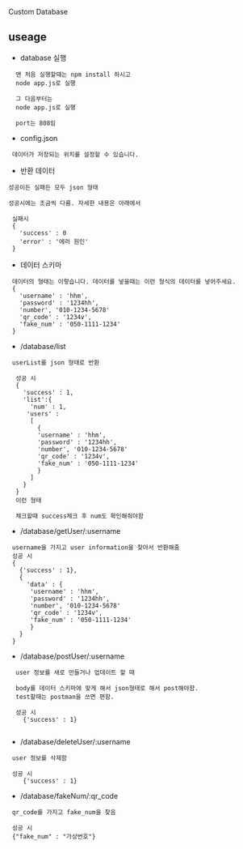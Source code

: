 Custom Database

## useage

* database 실행
```
  맨 처음 실행할때는 npm install 하시고
  node app.js로 실행

  그 다음부터는
  node app.js로 실행

  port는 808임
```

* config.json
```
 데이터가 저장되는 위치를 설정할 수 있습니다.
```

* 반환 데이터
```
성공이든 실패든 모두 json 형태

성공시에는 조금씩 다름. 자세한 내용은 아래에서

 실패시 
 {
   'success' : 0
   'error' : '에러 원인'
 }
```


* 데이터 스키마
```
 데이터의 형태는 이렇습니다. 데이터를 넣을때는 이런 형식의 데이터를 넣어주세요.
 {
   'username' : 'hhm',
   'password' : '1234hh',
   'number', '010-1234-5678'
   'qr_code' : '1234v',
   'fake_num' : '050-1111-1234'
 }
```



* /database/list
```
 userList를 json 형태로 반환

  성공 시 
  {
    'success' : 1,
    'list':{ 
      'num' : 1,
     'users' : 
      [
        {
        'username' : 'hhm',
        'password' : '1234hh',
        'number', '010-1234-5678'
        'qr_code' : '1234v',
        'fake_num' : '050-1111-1234'
        }
      ]
    }
  }
  이런 형태

  체크할때 success체크 후 num도 확인해줘야함
```

* /database/getUser/:username
```
 username을 가지고 user information을 찾아서 반환해줌
 성공 시 
 {
   {'success' : 1},
   {
     'data' : {
      'username' : 'hhm',
      'password' : '1234hh',
      'number', '010-1234-5678'
      'qr_code' : '1234v',
      'fake_num' : '050-1111-1234'
      }
   }
 }
```

* /database/postUser/:username
```
  user 정보를 새로 만들거나 업데이트 할 때

  body를 데이터 스키마에 맞게 해서 json형태로 해서 post해야함.
  test할때는 postman을 쓰면 편함.

  성공 시 
    {'success' : 1}
  
```

* /database/deleteUser/:username
```
 user 정보를 삭제함

 성공 시 
    {'success' : 1}
```

* /database/fakeNum/:qr_code
```
 qr_code를 가지고 fake_num을 찾음

 성공 시 
 {"fake_num" : "가상번호"}
```
